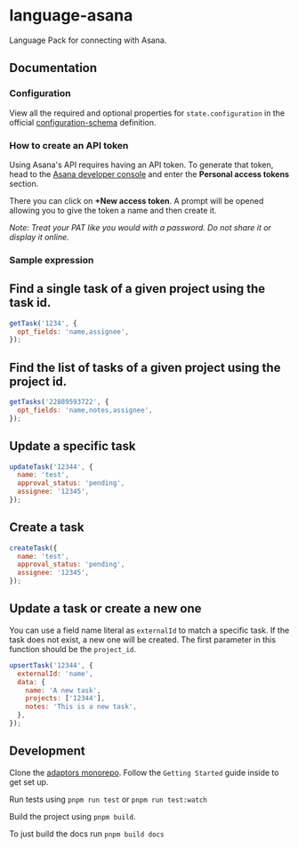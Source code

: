 # language-asana

Language Pack for connecting with Asana.

## Documentation

### Configuration

View all the required and optional properties for `state.configuration` in the
official
[configuration-schema](https://docs.openfn.org/adaptors/packages/asana-configuration-schema/)
definition.

### How to create an API token

Using Asana's API requires having an API token. To generate that token, head to
the [Asana developer console](https://app.asana.com/0/developer-console) and
enter the **Personal access tokens** section.

There you can click on **+New access token**. A prompt will be opened allowing
you to give the token a name and then create it.

_Note: Treat your PAT like you would with a password. Do not share it or display
it online._

### Sample expression

## Find a single task of a given project using the task id.

```js
getTask('1234', {
  opt_fields: 'name,assignee',
});
```

## Find the list of tasks of a given project using the project id.

```js
getTasks('22889593722', {
  opt_fields: 'name,notes,assignee',
});
```

## Update a specific task

```js
updateTask('12344', {
  name: 'test',
  approval_status: 'pending',
  assignee: '12345',
});
```

## Create a task

```js
createTask({
  name: 'test',
  approval_status: 'pending',
  assignee: '12345',
});
```

## Update a task or create a new one

You can use a field name literal as `externalId` to match a specific task. If
the task does not exist, a new one will be created. The first parameter in this
function should be the `project_id`.

```js
upsertTask('12344', {
  externalId: 'name',
  data: {
    name: 'A new task',
    projects: ['12344'],
    notes: 'This is a new task',
  },
});
```

## Development

Clone the [adaptors monorepo](https://github.com/OpenFn/adaptors). Follow the
`Getting Started` guide inside to get set up.

Run tests using `pnpm run test` or `pnpm run test:watch`

Build the project using `pnpm build`.

To just build the docs run `pnpm build docs`

